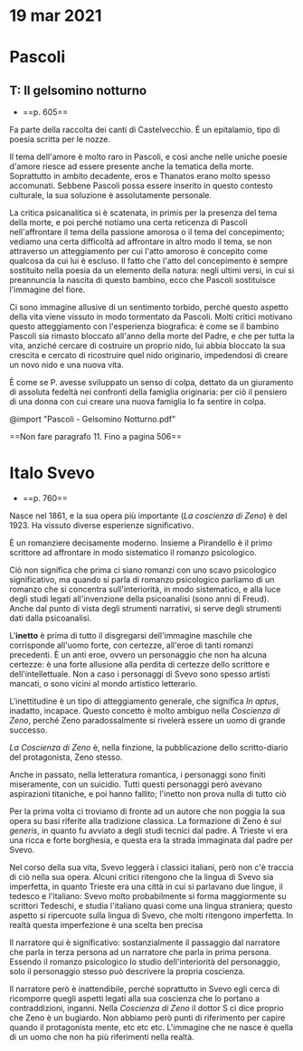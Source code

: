 # 19 mar 2021

# Pascoli

## T: Il gelsomino notturno
- ==p. 605==

Fa parte della raccolta dei canti di Castelvecchio.
È un epitalamio, tipo di poesia scritta per le nozze.

Il tema dell'amore è molto raro in Pascoli, e così anche nelle uniche poesie d'amore riesce ad essere presente anche la tematica della morte.
Soprattutto in ambito decadente, eros e Thanatos erano molto spesso accomunati. Sebbene Pascoli possa essere inserito in questo contesto culturale, la sua soluzione è assolutamente personale.

La critica psicanalitica si è scatenata, in primis per la presenza del tema della morte, e poi perché notiamo una certa reticenza di Pascoli nell'affrontare il tema della passione amorosa o il tema del concepimento; vediamo una certa difficoltà ad affrontare in altro modo il tema, se non attraverso un atteggiamento per cui l'atto amoroso è concepito come qualcosa da cui lui è escluso.
Il fatto che l'atto del concepimento è sempre sostituito nella poesia da un elemento della natura: negli ultimi versi, in cui si preannuncia la nascita di questo bambino, ecco che Pascoli sostituisce l'immagine del fiore.

Ci sono immagine allusive di un sentimento torbido, perché questo aspetto della vita viene vissuto in modo tormentato da Pascoli. Molti critici motivano questo atteggiamento con l'esperienza biografica: è come se il bambino Pascoli sia rimasto bloccato all'anno della morte del Padre, e che per tutta la vita, anziché cercare di costruire un proprio nido, lui abbia bloccato la sua crescita e cercato di ricostruire quel nido originario, impedendosi di creare un novo nido e una nuova vita.

È come se P. avesse sviluppato un senso di colpa, dettato da un giuramento di assoluta fedeltà nei confronti della famiglia originaria: per ciò il pensiero di una donna con cui creare una nuova famiglia lo fa sentire in colpa.

@import "Pascoli - Gelsomino Notturno.pdf"

==Non fare paragrafo 11. Fino a pagina 506==

# Italo Svevo
- ==p. 760==

Nasce nel 1861, e la sua opera più importante (_La coscienza di Zeno_) è del 1923.
Ha vissuto diverse esperienze significativo.

È un romanziere decisamente moderno. Insieme a Pirandello è il primo scrittore ad affrontare in modo sistematico il romanzo psicologico.

Ciò non significa che prima ci siano romanzi con uno scavo psicologico significativo, ma quando si parla di romanzo psicologico parliamo di un romanzo che si concentra sull'interiorità, in modo sistematico, e alla luce degli studi legati all'invenzione della psicoanalisi (sono anni di Freud). Anche dal punto di vista degli strumenti narrativi, si serve degli strumenti dati dalla psicoanalisi.

L'**inetto** è prima di tutto il disgregarsi dell'immagine maschile che corrisponde all'uomo forte, con certezze, all'eroe di tanti romanzi precedenti.
È un anti eroe, ovvero un personaggio che non ha alcuna certezze: è una forte allusione alla perdita di certezze dello scrittore e dell'intellettuale.
Non a caso i personaggi di Svevo sono spesso artisti mancati, o sono vicini al mondo artistico letterario.

L'inettitudine è un tipo di atteggiamento generale, che significa _In aptus_, inadatto, incapace.
Questo concetto è molto ambiguo nella _Coscienza di Zeno_, perché Zeno paradossalmente si rivelerà essere un uomo di grande successo.

_La Coscienza di Zeno_ è, nella finzione, la pubblicazione dello scritto-diario del protagonista, Zeno stesso.

Anche in passato, nella letteratura romantica, i personaggi sono finiti miseramente, con un suicidio. Tutti questi personaggi però avevano aspirazioni titaniche, e poi hanno fallito; l'inetto non prova nulla di tutto ciò

Per la prima volta ci troviamo di fronte ad un autore che non poggia la sua opera su basi riferite alla tradizione classica. La formazione di Zeno è _sui generis_, in quanto fu avviato a degli studi tecnici dal padre.
A Trieste vi era una ricca e forte borghesia, e questa era la strada immaginata dal padre per Svevo.

Nel corso della sua vita, Svevo leggerà i classici italiani, però non c'è traccia di ciò nella sua opera. Alcuni critici ritengono che la lingua di Svevo sia imperfetta, in quanto Trieste era una città in cui si parlavano due lingue, il tedesco e l'italiano: Svevo molto probabilmente si forma maggiormente su scrittori Tedeschi, e studia l'italiano quasi come una lingua straniera; questo aspetto si ripercuote sulla lingua di Svevo, che molti ritengono imperfetta.
In realtà questa imperfezione è una scelta ben precisa

Il narratore qui è significativo: sostanzialmente il passaggio dal narratore che parla in terza persona ad un narratore che parla in prima persona. Essendo il romanzo psicologico lo studio dell'interiorità del personaggio, solo il personaggio stesso può descrivere la propria coscienza.

Il narratore però è inattendibile, perché soprattutto in Svevo egli cerca di ricomporre quegli aspetti legati alla sua coscienza che lo portano a contraddizioni, inganni. Nella _Coscienza di Zeno_ il dottor S ci dice proprio che Zeno è un bugiardo. Non abbiamo però punti di riferimento per capire quando il protagonista mente, etc etc etc. L'immagine che ne nasce è quella di un uomo che non ha più riferimenti nella realtà.
